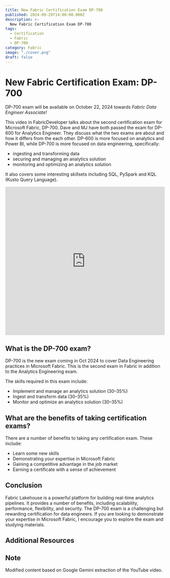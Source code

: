```yaml
---
title: New Fabric Certification Exam DP-700
published: 2024-09-29T14:00:00.000Z
description: >-
  New Fabric Certification Exam DP-700
tags:
  - Certification
  - Fabric
  - DP-700
category: Fabric
image: "./cover.png"
draft: false
---
```


# New Fabric Certification Exam: DP-700

DP-700 exam will be available on October 22, 2024 towards *Fabric Data Engineer Associate*!

This video in FabricDeveloper talks about the second certification exam for Microsoft Fabric, DP-700. Dave and MJ have both passed the exam for DP-600 for Analytics Engineer. They discuss what the two exams are about and how it differs from the each other. DP-600 is more focused on analytics and Power BI, while DP-700 is more focused on data engineering, specifically:
* ingesting and transforming data
* securing and managing an analytics solution
* monitoring and optimizing an analytics solution

It also covers some interesting skillsets including SQL, PySpark and KQL (Kusto Query Language).

<iframe width="100%" height="468" src="https://www.youtube.com/embed/x3ou_v0tCjo" title="DP-700 Fabric Data Engineer Certification Exam" frameborder="0" allow="accelerometer; autoplay; clipboard-write; encrypted-media; gyroscope; picture-in-picture; web-share" referrerpolicy="strict-origin-when-cross-origin" allowfullscreen></iframe>

## What is the DP-700 exam?

DP-700 is the new exam coming in Oct 2024 to cover Data Engineering practices in Microsoft Fabric. This is the second exam in Fabric in addition to the Analytics Engineering exam.

The skills required in this exam include:
* Implement and manage an analytics solution (30–35%)
* Ingest and transform data (30–35%)
* Monitor and optimize an analytics solution (30–35%)

## What are the benefits of taking certification exams?

There are a number of benefits to taking any certification exam. These include:

* Learn some new skills
* Demonstrating your expertise in Microsoft Fabric
* Gaining a competitive advantage in the job market
* Earning a certificate with a sense of achievement

## Conclusion

Fabric Lakehouse is a powerful platform for building real-time analytics pipelines. It provides a number of benefits, including scalability, performance, flexibility, and security. The DP-700 exam is a challenging but rewarding certification for data engineers. If you are looking to demonstrate your expertise in Microsoft Fabric, I encourage you to explore the exam and studying materials.

## Additional Resources

## Note
Modified content based on Google Gemini extraction of the YouTube video.